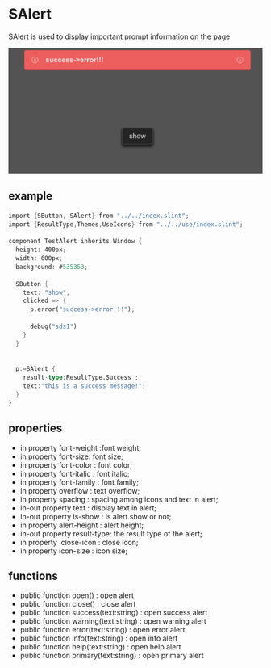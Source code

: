 # SAlert
SAlert is used to display important prompt information on the page

![](../../static/alert.png)

## example
```rust
import {SButton, SAlert} from "../../index.slint";
import {ResultType,Themes,UseIcons} from "../../use/index.slint";

component TestAlert inherits Window {
  height: 400px;
  width: 600px;
  background: #535353;
 
  SButton {
    text: "show";
    clicked => {
      p.error("success->error!!!");
      
      debug("sds1")
    }
  }
 

  p:=SAlert { 
    result-type:ResultType.Success ;
    text:"this is a success message!";
  }
}
```
## properties
- in property <int> font-weight :font weight;
- in property <length> font-size: font size;
- in property <brush> font-color : font color;
- in property <bool> font-italic : font italic;
- in property <string> font-family : font family;
- in property <TextOverflow> overflow : text overflow;
- in property <length> spacing : spacing among icons and text in alert;
- in-out property <string> text : display text in alert;
- in-out property <bool> is-show : is alert show or not;
- in property <length> alert-height : alert height;
- in-out property <ResultType> result-type: the result type of the alert;
- in property <image> close-icon : close icon;
- in property <length> icon-size : icon size;
## functions
- public function open() : open alert
- public function close() : close alert
- public function success(text:string) : open success alert
- public function warning(text:string) : open warning alert
- public function error(text:string) : open error alert
- public function info(text:string) : open info alert
- public function help(text:string) : open help alert
- public function primary(text:string) : open primary alert 
